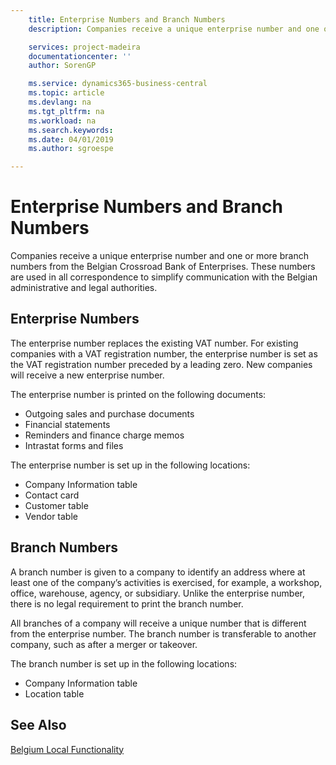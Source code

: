 ```yaml
---
    title: Enterprise Numbers and Branch Numbers
    description: Companies receive a unique enterprise number and one or more branch numbers from the Belgian Crossroad Bank of Enterprises. These numbers are used in all correspondence to simplify communication with the Belgian administrative and legal authorities.

    services: project-madeira 
    documentationcenter: ''
    author: SorenGP

    ms.service: dynamics365-business-central
    ms.topic: article
    ms.devlang: na
    ms.tgt_pltfrm: na
    ms.workload: na
    ms.search.keywords:
    ms.date: 04/01/2019
    ms.author: sgroespe

---
```

# Enterprise Numbers and Branch Numbers
Companies receive a unique enterprise number and one or more branch numbers from the Belgian Crossroad Bank of Enterprises. These numbers are used in all correspondence to simplify communication with the Belgian administrative and legal authorities.  

## Enterprise Numbers  
 The enterprise number replaces the existing VAT number. For existing companies with a VAT registration number, the enterprise number is set as the VAT registration number preceded by a leading zero. New companies will receive a new enterprise number.  

 The enterprise number is printed on the following documents:  

-   Outgoing sales and purchase documents  
-   Financial statements  
-   Reminders and finance charge memos  
-   Intrastat forms and files  

The enterprise number is set up in the following locations:  

-   Company Information table  
-   Contact card  
-   Customer table  
-   Vendor table  

## Branch Numbers  
 A branch number is given to a company to identify an address where at least one of the company’s activities is exercised, for example, a workshop, office, warehouse, agency, or subsidiary. Unlike the enterprise number, there is no legal requirement to print the branch number.  

 All branches of a company will receive a unique number that is different from the enterprise number. The branch number is transferable to another company, such as after a merger or takeover.  

 The branch number is set up in the following locations:  

-   Company Information table  
-   Location table  

## See Also  
 [Belgium Local Functionality](belgium-local-functionality.md)
